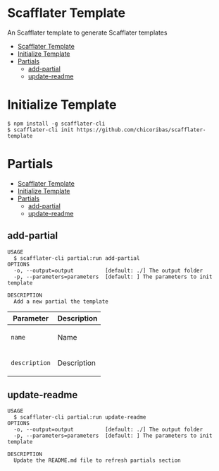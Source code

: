 <!-- @scf-option {"ignore": true} -->

# Scafflater Template

An Scafflater template to generate Scafflater templates

- [Scafflater Template](#scafflater-template)
- [Initialize Template](#initialize-template)
- [Partials](#partials)
  - [add-partial](#add-partial)
  - [update-readme](#update-readme)

# Initialize Template

```sh-session
$ npm install -g scafflater-cli
$ scafflater-cli init https://github.com/chicoribas/scafflater-template
```

# Partials

<!-- @scf-region partials-menu -->

- [Scafflater Template](#scafflater-template)
- [Initialize Template](#initialize-template)
- [Partials](#partials)
  - [add-partial](#add-partial)
  - [update-readme](#update-readme)

<!-- @end-scf-region -->

<!-- @scf-region partials -->

## add-partial

```
USAGE
  $ scafflater-cli partial:run add-partial
OPTIONS
  -o, --output=output          [default: ./] The output folder
  -p, --parameters=parameters  [default: ] The parameters to init template

DESCRIPTION
  Add a new partial the template
```

<div class="mobile-side-scroller">
<table>
  <thead>
    <tr>
      <th>Parameter</th>
      <th>Description</th>
    </tr>
  </thead>
  <tbody>
    <tr>
      <td>
        <p><code>name</code></p>
      </td>
      <td>
        <p>Name</p>
      </td>
    </tr>
    <tr>
      <td>
        <p><code>description</code></p>
      </td>
      <td>
        <p>Description</p>
      </td>
    </tr>
  </tbody>
</table>
</div>

## update-readme

```
USAGE
  $ scafflater-cli partial:run update-readme
OPTIONS
  -o, --output=output          [default: ./] The output folder
  -p, --parameters=parameters  [default: ] The parameters to init template

DESCRIPTION
  Update the README.md file to refresh partials section
```

<!-- @end-scf-region -->
